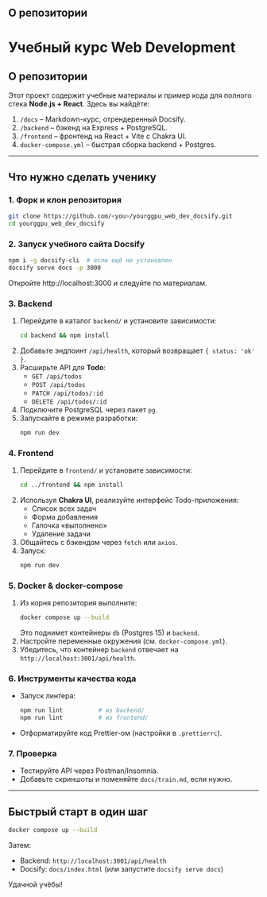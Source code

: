 ## О репозитории
# Учебный курс Web Development

## О репозитории

Этот проект содержит учебные материалы и пример кода для полного стека **Node.js + React**.  Здесь вы найдёте:

1. `/docs` – Markdown-курс, отрендеренный Docsify.  
2. `/backend` – бэкенд на Express + PostgreSQL.  
3. `/frontend` – фронтенд на React + Vite с Chakra UI.  
4. `docker-compose.yml` – быстрая сборка backend + Postgres.  

---

## Что нужно сделать ученику

### 1. Форк и клон репозитория
```bash
git clone https://github.com/<you>/yourggpu_web_dev_docsify.git
cd yourggpu_web_dev_docsify
```

### 2. Запуск учебного сайта Docsify
```bash
npm i -g docsify-cli  # если ещё не установлен
docsify serve docs -p 3000
```
Откройте http://localhost:3000 и следуйте по материалам.

### 3. Backend
1. Перейдите в каталог `backend/` и установите зависимости:
   ```bash
   cd backend && npm install
   ```
2. Добавьте эндпоинт `/api/health`, который возвращает `{ status: 'ok' }`.
3. Расширьте API для **Todo**:
   * `GET /api/todos`
   * `POST /api/todos`
   * `PATCH /api/todos/:id`
   * `DELETE /api/todos/:id`
4. Подключите PostgreSQL через пакет `pg`.
5. Запускайте в режиме разработки:
   ```bash
   npm run dev
   ```

### 4. Frontend
1. Перейдите в `frontend/` и установите зависимости:
   ```bash
   cd ../frontend && npm install
   ```
2. Используя **Chakra UI**, реализуйте интерфейс Todo-приложения:
   * Список всех задач
   * Форма добавления
   * Галочка «выполнено»
   * Удаление задачи
3. Общайтесь с бэкендом через `fetch` или `axios`.
4. Запуск:
   ```bash
   npm run dev
   ```

### 5. Docker & docker-compose
1. Из корня репозитория выполните:
   ```bash
   docker compose up --build
   ```
   Это поднимет контейнеры `db` (Postgres 15) и `backend`.
2. Настройте переменные окружения (см. `docker-compose.yml`).
3. Убедитесь, что контейнер `backend` отвечает на `http://localhost:3001/api/health`.

### 6. Инструменты качества кода
* Запуск линтера:
  ```bash
  npm run lint          # из backend/
  npm run lint          # из frontend/
  ```
* Отформатируйте код Prettier-ом (настройки в `.prettierrc`).

### 7. Проверка
* Тестируйте API через Postman/Insomnia.
* Добавьте скриншоты и поменяйте `docs/train.md`, если нужно.

---

## Быстрый старт в один шаг
```bash
docker compose up --build
```
Затем:
* Backend: `http://localhost:3001/api/health`
* Docsify:   `docs/index.html` (или запустите `docsify serve docs`)

Удачной учёбы!

